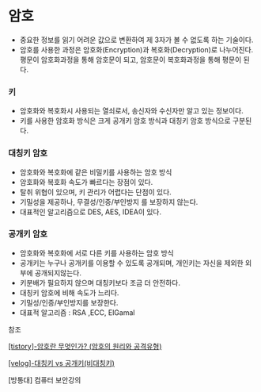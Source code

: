 # 암호
- 중요한 정보를 읽기 어려운 값으로 변환하여 제 3자가 볼 수 없도록 하는 기술이다.
- 암호를 사용한 과정은 암호화(Encryption)과 복호화(Decryption)로 나누어진다. 평문이 암호화과정을 통해 암호문이 되고, 암호문이 복호화과정을 통해 평문이 된다.

### 키
- 암호화와 복호화시 사용되는 열쇠로서, 송신자와 수신자만 알고 있는 정보이다.
- 키를 사용한 암호화 방식은 크게 공개키 암호 방식과 대칭키 암호 방식으로 구분된다.

### 대칭키 암호
- 암호화와 복호화에 같은 비밀키를 사용하는 암호 방식
- 암호화와 복호화 속도가 빠르다는 장점이 있다.
- 탈취 위협이 있으며, 키 관리가 어렵다는 단점이 있다.
- 기밀성을 제공하나, 무결성/인증/부인방지 를 보장하지 않는다.
- 대표적인 알고리즘으로 DES, AES, IDEA이 있다.

### 공개키 암호
- 암호화와 복호화에 서로 다른 키를 사용하는 암호 방식
- 공개키는 누구나 공개키를 이용할 수 있도록 공개되며, 개인키는 자신을 제외한 외부에 공개되지않는다.
- 키분배가 필요하지 않으며 대칭키보다 조금 더 안전하다.
- 대칭키 암호에 비해 속도가 느리다.
- 기밀성/인증/부인방지를 보장한다.
- 대표적 알고리즘 : RSA ,ECC, ElGamal

참조

[[tistory]-암호란 무엇인가? (암호의 원리와 공격유형)](https://ddongwon.tistory.com/26)

[[velog]-대칭키 vs 공개키(비대칭키)](https://velog.io/@gs0351/%EB%8C%80%EC%B9%AD%ED%82%A4-vs-%EA%B3%B5%EA%B0%9C%ED%82%A4%EB%B9%84%EB%8C%80%EC%B9%AD%ED%82%A4)

[방통대] 컴퓨터 보안강의
